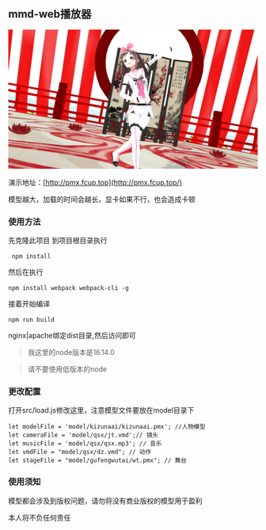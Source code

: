 ##  mmd-web播放器

![demo](./demo.png)

演示地址：[http://pmx.fcup.top](http://pmx.fcup.top/)

模型越大，加载的时间会越长，显卡如果不行，也会造成卡顿

### 使用方法

先克隆此项目 到项目根目录执行

```
 npm install
```

 然后在执行

```
npm install webpack webpack-cli -g
```

接着开始编译

```
npm run build
```

nginx|apache绑定dist目录,然后访问即可

>我这里的node版本是16.14.0

>请不要使用低版本的node

### 更改配置
打开src/load.js修改这里，注意模型文件要放在model目录下
```
let modelFile = 'model/kizunaai/kizunaai.pmx'; //人物模型
let cameraFile = 'model/qsx/jt.vmd';// 镜头
let musicFile = 'model/qsx/qsx.mp3'; // 音乐
let vmdFile = "model/qsx/dz.vmd"; // 动作
let stageFile = "model/gufengwutai/wt.pmx"; // 舞台
```
### 使用须知

模型都会涉及到版权问题，请勿将没有商业版权的模型用于盈利

本人将不负任何责任
